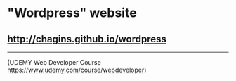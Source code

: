 # "Wordpress" website
## http://chagins.github.io/wordpress
---
(UDEMY Web Developer Course https://www.udemy.com/course/webdeveloper)
